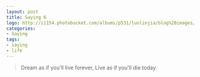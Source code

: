 ```yaml
---
layout: post
title: Saying 6
logo: http://i1154.photobucket.com/albums/p531/luolinjia/blog%20images/20150130_zpscb2017da.jpg
categories:
- Saying
tags:
- saying
- life
---
```


> Dream as if you'll live forever, Live as if you'll die today.  
